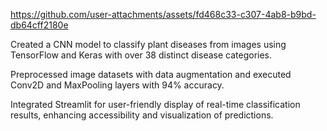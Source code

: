 


https://github.com/user-attachments/assets/fd468c33-c307-4ab8-b9bd-db64cff2180e



Created a CNN model to classify plant diseases from images using TensorFlow and Keras with over 38 distinct 
disease categories. 

Preprocessed image datasets with data augmentation and executed Conv2D and MaxPooling layers with 94% 
accuracy. 

Integrated Streamlit for user-friendly display of real-time classification results, enhancing accessibility and 
visualization of predictions. 

